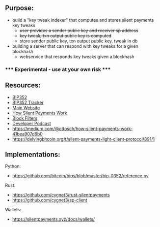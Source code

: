## Purpose:

- build a "key tweak indexer" that computes and stores silent payments key tweaks
  - ~~user provides a sender public key and receiver sp address~~
  - ~~key tweak, txn output public key is computed~~
  - store sender public key, txn output public key, tweak in db
- building a server that can respond with key tweaks for a given blockhash
  - webservice that responds key tweaks given a blockhash

### *** Experimental - use at your own risk ***

## Resources:

* [BIP352](https://github.com/bitcoin/bips/blob/master/bip-0352.mediawiki)
* [BIP352 Tracker](https://github.com/bitcoin/bitcoin/issues/28536)
* [Main Website](https://silentpayments.xyz/)
* [How Silent Payments Work](https://bitcoin.design/guide/how-it-works/silent-payments/)
* [Block Filters](https://en.bitcoin.it/wiki/BIP_0157)
* [Developer Podcast](https://podcasts.apple.com/us/podcast/silent-payments-a-bitcoin-username-with-josibake/id1415720320?i=1000656901291)
* https://medium.com/@ottosch/how-silent-payments-work-41bea907d6b0
* https://delvingbitcoin.org/t/silent-payments-light-client-protocol/891/1

## Implementations:

Python:

* https://github.com/bitcoin/bips/blob/master/bip-0352/reference.py

Rust:

* https://github.com/cygnet3/rust-silentpayments
* https://github.com/cygnet3/sp-client

Wallets:

* https://silentpayments.xyz/docs/wallets/

